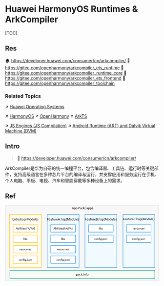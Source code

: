 # Huawei HarmonyOS Runtimes & ArkCompiler

[TOC]



## Res
🏠 https://developer.huawei.com/consumer/cn/arkcompiler/
🚧 https://gitee.com/openharmony/arkcompiler_ets_runtime
🚧 https://gitee.com/openharmony/arkcompiler_runtime_core
🚧 https://gitee.com/openharmony/arkcompiler_ets_frontend
🚧 https://gitee.com/openharmony/arkcompiler_toolchain


### Related Topics
↗ [Huawei Operating Systems](../Huawei%20Operating%20Systems.md)

↗ [HarmonyOS](../HarmonyOS%20(鸿蒙操作系统)/HarmonyOS.md)
↗ [OpenHarmony](../OpenHarmony/OpenHarmony.md)
↗ [ArkTS](../../../../👩‍💻%20Computer%20Languages%20&%20Programming%20Methodology/Compiled%20Languages/🐝%20JavaScript-Based%20Languages/ArkTS/ArkTS.md)

↗ [JS Engines (JS Compilation)](../../../../👩‍💻%20Computer%20Languages%20&%20Programming%20Methodology/🛠️%20Programming%20Tools%20Chain/🚠%20Application%20Runtimes%20&%20SDKs/JavaScript%20Runtime%20Environments/JS%20Runtimes/🚒%20JS%20Engines%20(JS%20Compilation)/JS%20Engines%20(JS%20Compilation).md)
↗ [Android Runtime (ART) and Dalvik Virtual Machine (DVM)](../../../../👩‍💻%20Computer%20Languages%20&%20Programming%20Methodology/🛠️%20Programming%20Tools%20Chain/🚠%20Application%20Runtimes%20&%20SDKs/Java%20Runtimes%20(JRE%20&%20JDKs%20Tools)/Android%20Runtime%20(ART)%20and%20Dalvik%20Virtual%20Machine%20(DVM)/Android%20Runtime%20(ART)%20and%20Dalvik%20Virtual%20Machine%20(DVM).md)



## Intro
> 🔗 https://developer.huawei.com/consumer/cn/arkcompiler/

ArkCompiler是华为自研的统一编程平台，包含编译器、工具链、运行时等关键部件，支持高级语言在多种芯片平台的编译与运行，并支撑应用和服务运行在手机、个人电脑、平板、电视、汽车和智能穿戴等多种设备上的需求。



## Ref
[HAP 是什么 （HarmonyOS鸿蒙开发基础知识） | CSDN]: https://blog.csdn.net/iCloudEnd/article/details/108586724

![](../../../../../../Assets/Pics/Pasted%20image%2020240402125029.png)
